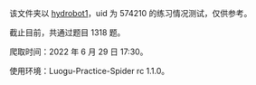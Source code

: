 该文件夹以 [hydrobot1](https://www.luogu.com.cn/user/574210#practice)，uid 为 574210 的练习情况测试，仅供参考。

截止目前，共通过题目 1318 题。

爬取时间：2022 年 6 月 29 日 17:30。

使用环境：Luogu-Practice-Spider rc 1.1.0。
